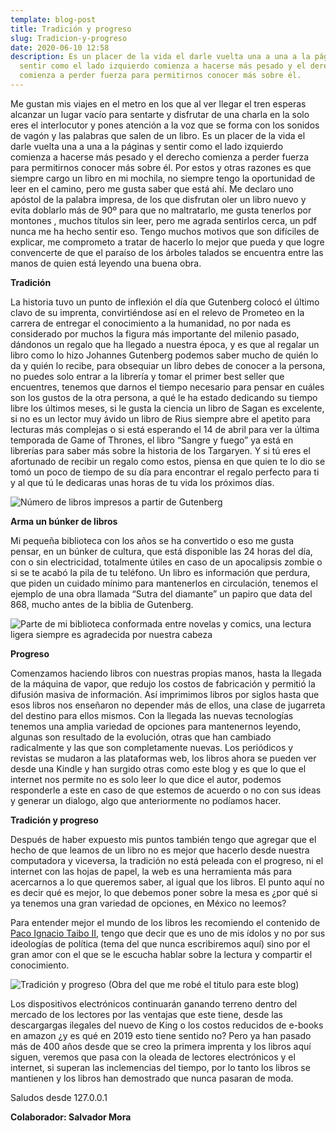 ```yaml
---
template: blog-post
title: Tradición y progreso
slug: Tradicion-y-progreso
date: 2020-06-10 12:58
description: Es un placer de la vida el darle vuelta una a una a la páginas y
  sentir como el lado izquierdo comienza a hacerse más pesado y el derecho
  comienza a perder fuerza para permitirnos conocer más sobre él.
---
```

<!--StartFragment-->

Me gustan mis viajes en el metro en los que al ver llegar el tren esperas alcanzar un lugar vacío para sentarte y disfrutar de una charla en la solo eres el interlocutor y pones atención a la voz que se forma con los sonidos de vagón y las palabras que salen de un libro. Es un placer de la vida el darle vuelta una a una a la páginas y sentir como el lado izquierdo comienza a hacerse más pesado y el derecho comienza a perder fuerza para permitirnos conocer más sobre él. Por estos y otras razones es que siempre cargo un libro en mi mochila, no siempre tengo la oportunidad de leer en el camino, pero me gusta saber que está ahí. Me declaro uno apóstol de la palabra impresa, de los que disfrutan oler un libro nuevo y evita doblarlo más de 90º para que no maltratarlo, me gusta tenerlos por montones , muchos títulos sin leer, pero me agrada sentirlos cerca, un pdf nunca me ha hecho sentir eso. Tengo muchos motivos que son difíciles de explicar, me comprometo a tratar de hacerlo lo mejor que pueda y que logre convencerte de que el paraíso de los árboles talados se encuentra entre las manos de quien está leyendo una buena obra.

**Tradición**

La historia tuvo un punto de inflexión el día que Gutenberg colocó el último clavo de su imprenta, convirtiéndose así en el relevo de Prometeo en la carrera de entregar el conocimiento a la humanidad, no por nada es considerado por muchos la figura más importante del milenio pasado, dándonos un regalo que ha llegado a nuestra época, y es que al regalar un libro como lo hizo Johannes Gutenberg podemos saber mucho de quién lo da y quién lo recibe, para obsequiar un libro debes de conocer a la persona, no puedes solo entrar a la librería y tomar el primer best seller que encuentres, tenemos que darnos el tiempo necesario para pensar en cuáles son los gustos de la otra persona, a qué le ha estado dedicando su tiempo libre los últimos meses, si le gusta la ciencia un libro de Sagan es excelente, si no es un lector muy ávido un libro de Rius siempre abre el apetito para lecturas más complejas o si está esperando el 14 de abril para ver la última temporada de Game of Thrones, el libro “Sangre y fuego” ya está en librerías para saber más sobre la historia de los Targaryen. Y si tú eres el afortunado de recibir un regalo como estos, piensa en que quien te lo dio se tomó un poco de tiempo de su día para encontrar el regalo perfecto para ti y al que tú le dedicaras unas horas de tu vida los próximos días.

![](/assets/1-aspvnepl7xicpnwlx4elfa.png "Número de libros impresos a partir de Gutenberg")



**Arma un búnker de libros**

Mi pequeña biblioteca con los años se ha convertido o eso me gusta pensar, en un búnker de cultura, que está disponible las 24 horas del día, con o sin electricidad, totalmente útiles en caso de un apocalipsis zombie o si se te acabó la pila de tu teléfono. Un libro es información que perdura, que piden un cuidado mínimo para mantenerlos en circulación, tenemos el ejemplo de una obra llamada “Sutra del diamante” un papiro que data del 868, mucho antes de la biblia de Gutenberg.



![](/assets/1-zqsjlhdv6roy_jqai3qptg.jpeg "Parte de mi biblioteca conformada entre novelas y comics, una lectura ligera siempre es agradecida por nuestra cabeza")



**Progreso**

Comenzamos haciendo libros con nuestras propias manos, hasta la llegada de la máquina de vapor, que redujo los costos de fabricación y permitió la difusión masiva de información. Así imprimimos libros por siglos hasta que esos libros nos enseñaron no depender más de ellos, una clase de jugarreta del destino para ellos mismos. Con la llegada las nuevas tecnologías tenemos una amplia variedad de opciones para mantenernos leyendo, algunas son resultado de la evolución, otras que han cambiado radicalmente y las que son completamente nuevas. Los periódicos y revistas se mudaron a las plataformas web, los libros ahora se pueden ver desde una Kindle y han surgido otras como este blog y es que lo que el internet nos permite no es solo leer lo que dice el autor, podemos responderle a este en caso de que estemos de acuerdo o no con sus ideas y generar un dialogo, algo que anteriormente no podíamos hacer.

**Tradición y progreso**

Después de haber expuesto mis puntos también tengo que agregar que el hecho de que leamos de un libro no es mejor que hacerlo desde nuestra computadora y viceversa, la tradición no está peleada con el progreso, ni el internet con las hojas de papel, la web es una herramienta más para acercarnos a lo que queremos saber, al igual que los libros. El punto aquí no es decir qué es mejor, lo que debemos poner sobre la mesa es ¿por qué si ya tenemos una gran variedad de opciones, en México no leemos?

Para entender mejor el mundo de los libros les recomiendo el contenido de [Paco Ignacio Taibo II](https://www.youtube.com/watch?v=_yaN_gtCwfs), tengo que decir que es uno de mis ídolos y no por sus ideologías de política (tema del que nunca escribiremos aquí) sino por el gran amor con el que se le escucha hablar sobre la lectura y compartir el conocimiento.

![](/assets/1-zo9clje49ngiiiknlsippa.jpeg "Tradición y progreso (Obra del que me robé el titulo para este blog)")



Los dispositivos electrónicos continuarán ganando terreno dentro del mercado de los lectores por las ventajas que este tiene, desde las descargargas ilegales del nuevo de King o los costos reducidos de e-books en amazon ¿y es qué en 2019 esto tiene sentido no? Pero ya han pasado más de 400 años desde que se creo la primera imprenta y los libros aquí siguen, veremos que pasa con la oleada de lectores electrónicos y el internet, si superan las inclemencias del tiempo, por lo tanto los libros se mantienen y los libros han demostrado que nunca pasaran de moda.

Saludos desde 127.0.0.1

**Colaborador: Salvador Mora**



<!--EndFragment-->